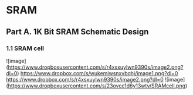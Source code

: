# SRAM

## Part A. 1K Bit SRAM Schematic Design

### 1.1 SRAM cell

![image] (https://www.dropboxusercontent.com/s/r4xsxuylwn9390s/image2.png?dl=0)
https://www.dropbox.com/s/wukemiwsnxvbqhj/image1.png?dl=0
https://www.dropbox.com/s/r4xsxuylwn9390s/image2.png?dl=0
![image] (https://www.dropboxusercontent.com/s/23ovcc1d6y13wtv/SRAMcell.png)
